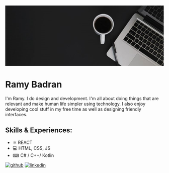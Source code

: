 ![Design and Development](https://github.com/Lebowzz/Lebowzz/blob/main/banner.png)

# Ramy Badran
I'm Ramy. I do design and development. I'm all about doing things that are relevant and make human life simpler using technology. I also enjoy developing cool stuff in my free time as well as designing friendly interfaces.

## Skills & Experiences: 
* ⚛ REACT
* 💻 HTML, CSS, JS
* ⌨ C# / C++/ Kotlin 


[<img src='https://cdn.jsdelivr.net/npm/simple-icons@3.0.1/icons/github.svg' alt='github' height='40'>](https://github.com/Lebowzz)  [<img src='https://cdn.jsdelivr.net/npm/simple-icons@3.0.1/icons/linkedin.svg' alt='linkedin' height='40'>](https://www.linkedin.com/in/ramy-badran/)  








<!--
**Lebowzz/Lebowzz** is a ✨ _special_ ✨ repository because its `README.md` (this file) appears on your GitHub profile.

Here are some ideas to get you started:

- 🔭 I’m currently working on ...
- 🌱 I’m currently learning ...
- 👯 I’m looking to collaborate on ...
- 🤔 I’m looking for help with ...
- 💬 Ask me about ...
- 📫 How to reach me: ...
- 😄 Pronouns: ...
- ⚡ Fun fact: ...
-->
